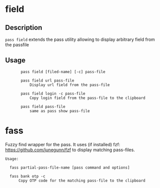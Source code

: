 # field

## Description
   `pass field` extends the pass utility allowing to display arbitrary field from the passfile
   
## Usage

```
       pass field [filed-name] [-c] pass-file

       pass field url pass-file
           Display url field from the pass-file

       pass field login -c pass-file
           Copy login field from the pass-file to the clipboard

       pass field pass-file
           same as pass show pass-file
```

# fass

Fuzzy find wrapper for the pass. It uses (if installed) fzf: https://github.com/junegunn/fzf to display matching pass-files.

```
Usage:

  fass partial-pass-file-name [pass command and options]

  fass bank otp -c
      Copy OTP code for the matching pass-file to the clipboard
   ``` 
   